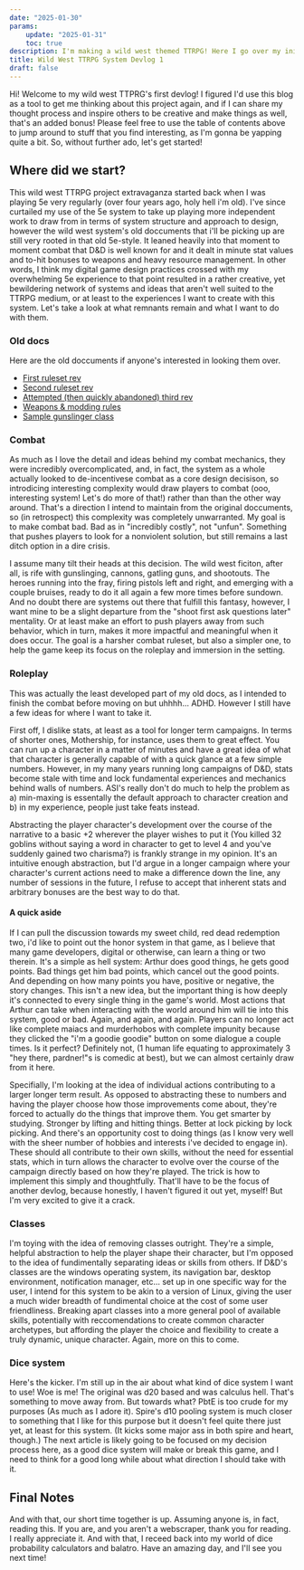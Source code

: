 ```yaml
---
date: "2025-01-30"
params:
    update: "2025-01-31"
    toc: true
description: I'm making a wild west themed TTRPG! Here I go over my initial thoughts and approach to making the thing happen.
title: Wild West TTRPG System Devlog 1
draft: false
---
```


Hi! Welcome to my wild west TTPRG's first devlog! I figured I'd use this blog as a tool to get me thinking about this project again, and if I can share my thought process and inspire others to be creative and make things as well, that's an added bonus! Please feel free to use the table of contents above to jump around to stuff that you find interesting, as I'm gonna be yapping quite a bit. So, without further ado, let's get started!

## Where did we start?

This wild west TTRPG project extravaganza started back when I was playing 5e very regularly (over four years ago, holy hell i'm old). I've since curtailed my use of the 5e system to take up playing more independent work to draw from in terms of system structure and approach to design, however the wild west system's old doccuments that i'll be picking up are still very rooted in that old 5e-style. It leaned heavily into that moment to moment combat that D&D is well known for and it dealt in minute stat values and to-hit bonuses to weapons and heavy resource management. In other words, I think my digital game design practices crossed with my overwhelming 5e experience to that point resulted in a rather creative, yet bewildering network of systems and ideas that aren't well suited to the TTRPG medium, or at least to the experiences I want to create with this system. Let's take a look at what remnants remain and what I want to do with them.

### Old docs

Here are the old doccuments if anyone's interested in looking them over.

- <a href="/Assets/Wild West Combat - The Homebrewery.pdf" target="_blank">First ruleset rev</a>
- <a href="/Assets/wild_west_ruleset.pdf" target="_blank">Second ruleset rev</a>
- <a href="/Assets/wild_west_shenannegans.pdf" target="_blank">Attempted (then quickly abandoned) third rev</a>
- <a href="/Assets/wild_west_weapons.pdf" target="_blank">Weapons & modding rules</a>
- <a href="/Assets/wild_west_gunslinger.pdf" target="_blank">Sample gunslinger class</a>

### Combat

As much as I love the detail and ideas behind my combat mechanics, they were incredibly overcomplicated, and, in fact, the system as a whole actually looked to de-incentivese combat as a core design decisison, so introdicing interesting complexity would draw players to combat (ooo, interesting system! Let's do more of that!) rather than than the other way around. That's a direction I intend to maintain from the original doccuments, so (in retrospect) this complexity was completely unwarranted. My goal is to make combat bad. Bad as in "incredibly costly", not "unfun". Something that pushes players to look for a nonviolent solution, but still remains a last ditch option in a dire crisis. 

I assume many tilt their heads at this decision. The wild west ficiton, after all, is rife with gunslinging, cannons, gatling guns, and shootouts. The heroes running into the fray, firing pistols left and right, and emerging with a couple bruises, ready to do it all again a few more times before sundown. And no doubt there are systems out there that fulfill this fantasy, however, I want mine to be a slight departure from the "shoot first ask questions later" mentality. Or at least make an effort to push players away from such behavior, which in turn, makes it more impactful and meaningful when it does occur. The goal is a harsher combat ruleset, but also a simpler one, to help the game keep its focus on the roleplay and immersion in the setting.

### Roleplay

This was actually the least developed part of my old docs, as I intended to finish the combat before moving on but uhhhh... ADHD. However I still have a few ideas for where I want to take it. 

First off, I dislike stats, at least as a tool for longer term campaigns. In terms of shorter ones, Mothership, for instance, uses them to great effect. You can run up a character in a matter of minutes and have a great idea of what that character is generally capable of with a quick glance at a few simple numbers. However, in my many years running long campaigns of D&D, stats become stale with time and lock fundamental experiences and mechanics behind walls of numbers. ASI's really don't do much to help the problem as a) min-maxing is essentally the default approach to character creation and b) in my experience, people just take feats instead. 

Abstracting the player character's development over the course of the narrative to a basic +2 wherever the player wishes to put it (You killed 32 goblins without saying a word in character to get to level 4 and you've suddenly gained two charisma?) is frankly strange in my opinion. It's an intuitive enough abstraction, but I'd argue in a longer campaign where your character's current actions need to make a difference down the line, any number of sessions in the future, I refuse to accept that inherent stats and arbitrary bonuses are the best way to do that. 

#### A quick aside

If I can pull the discussion towards my sweet child, red dead redemption two, i'd like to point out the honor system in that game, as I believe that many game developers, digital or otherwise, can learn a thing or two therein. It's a simple as hell system: Arthur does good things, he gets good points. Bad things get him bad points, which cancel out the good points. And depending on how many points you have, positive or negative, the story changes. This isn't a new idea, but the important thing is how deeply it's connected to every single thing in the game's world. Most actions that Arthur can take when interacting with the world around him will tie into this system, good or bad. Again, and again, and again. Players can no longer act like complete maiacs and murderhobos with complete impunity because they clicked the "i'm a goodie goodie" button on some dialogue a couple times. Is it perfect? Definitely not, (1 human life equating to approximately 3 "hey there, pardner!"s is comedic at best), but we can almost certainly draw from it here. 

Specifially, I'm looking at the idea of individual actions contributing to a larger longer term result. As opposed to abstracting these to numbers and having the player choose how those improvements come about, they're forced to actually do the things that improve them. You get smarter by studying. Stronger by lifting and hitting things. Better at lock picking by lock picking. And there's an opportunity cost to doing things (as I know very well with the sheer number of hobbies and interests i've decided to engage in). These should all contribute to their own skills, without the need for essential stats, which in turn allows the character to evolve over the course of the campaign directly based on how they're played. The trick is how to implement this simply and thoughtfully. That'll have to be the focus of another devlog, because honestly, I haven't figured it out yet, myself! But I'm very excited to give it a crack.

### Classes

I'm toying with the idea of removing classes outright. They're a simple, helpful abstraction to help the player shape their character, but I'm opposed to the idea of fundimentally separating ideas or skills from others. If D&D's classes are the windows operating system, its navigation bar, desktop environment, notification manager, etc... set up in one specific way for the user, I intend for this system to be akin to a version of Linux, giving the user a much wider breadth of fundimental choice at the cost of some user friendliness. Breaking apart classes into a more general pool of available skills, potentially with reccomendations to create common character archetypes, but affording the player the choice and flexibility to create a truly dynamic, unique character. Again, more on this to come. 

### Dice system

Here's the kicker. I'm still up in the air about what kind of dice system I want to use! Woe is me! The original was d20 based and was calculus hell. That's something to move away from. But towards what? PbtE is too crude for my purposes (As much as I adore it). Spire's d10 pooling system is much closer to something that I like for this purpose but it doesn't feel quite there just yet, at least for this system. (It kicks some major ass in both spire and heart, though.) The next article is likely going to be focused on my decision process here, as a good dice system will make or break this game, and I need to think for a good long while about what direction I should take with it. 

## Final Notes

And with that, our short time together is up. Assuming anyone is, in fact, reading this. If you are, and you aren't a webscraper, thank you for reading. I really appreciate it. And with that, I receed back into my world of dice probability calculators and balatro. Have an amazing day, and I'll see you next time!
